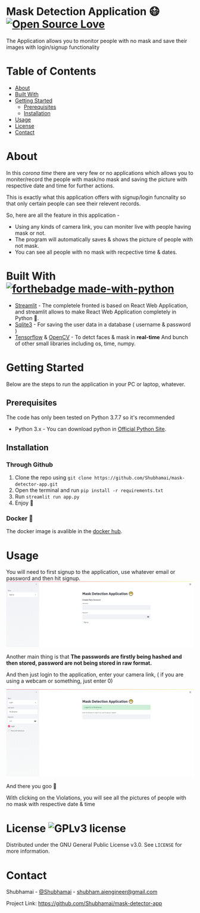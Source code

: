 # Mask Detection Application 😷 [![Open Source Love](https://badges.frapsoft.com/os/v3/open-source.png?v=103)](https://github.com/ellerbrock/open-source-badges/)

The Application allows you to monitor people with no mask and save their images with login/signup functionality

# Table of Contents

* [About](#about)
* [Built With](#built-with)
* [Getting Started](#getting-started)
  * [Prerequisites](#Prerequisites)
  * [Installation](#Installation)
* [Usage](#Usage)
* [License](#license)
* [Contact](#contact)

# About 
In this *corona time* there are very few or no applications which allows you to moniter/record the people with mask/no mask and saving the picture with respective date and time for further actions. 

This is exactly what this application offers with signup/login funcnality so that only certain people can see their relevent records. 

So, here are all the feature in this application -

- Using any kinds of camera link, you can moniter live with people having mask or not. 
- The program will automatically saves & shows the picture of people with not mask.
- You can see all people with no mask with recpective time & dates.

# Built With [![forthebadge made-with-python](http://ForTheBadge.com/images/badges/made-with-python.svg)](https://www.python.org/)
- [Streamlit](https://www.streamlit.io/) - The completele fronted is based on React Web Application, and streamlit allows to make React Web Application completely in Python 🎉.  
- [Sqlite3](https://www.sqlite.org/index.html) - For saving the user data in a database ( username & password )
- [Tensorflow](https://www.tensorflow.org/) & [OpenCV](https://opencv.org/) - To detct faces & mask in **real-time**
And bunch of other small libraries including os, time, numpy. 

# Getting Started

Below are the steps to run the application in your PC or laptop, whatever. 

##  Prerequisites

The code has only been tested on Python 3.7.7 so it's recommended
- Python 3.x - You can download python in [Official Python Site](https://www.python.org/).   

## Installation

### Through Github 

1. Clone the repo using `git clone https://github.com/Shubhamai/mask-detector-app.git`
2. Open the terminal and run `pip install -r requirements.txt`
3. Run `streamlit run app.py`
4. Enjoy 🎊

### Docker 🐳

The docker image is avalible in the [docker hub](https://hub.docker.com/r/shubhamai/maskapp). 

# Usage

You will need to first signup to the application, use whatever email or password and then hit signup. 
![](./images/signup.png)

Another main thing is that **The passwords are firstly being hashed and then stored, password are not being stored in raw format.**

And then just login to the application, enter your camera link, ( if you are using a webcam or something, just enter 0)

![](./images/login.png)

And there you goo 🎉

With clicking on the Violations, you will see all the pictures of people with no mask with respective date & time

# License ![GPLv3 license](https://img.shields.io/badge/License-GPLv3-blue.svg)
Distributed under the GNU General Public License v3.0. See `LICENSE` for more information.

# Contact

Shubhamai - [@Shubhamai](https://twitter.com/Shubhamai) - shubham.aiengineer@gmail.com

Project Link: https://github.com/Shubhamai/mask-detector-app

